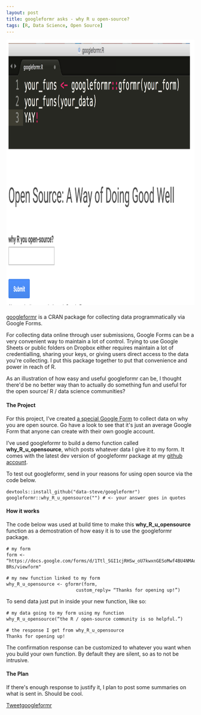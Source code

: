 ```yaml
---
layout: post
title: googleformr asks - why R u open-source?
tags: [R, Data Science, Open Source]
---
```



<div  style="max-width: 1020px; max-height: 707px; padding-bottom: 1.8%;">



<img src="/images/google_form_survey.png"   width="1020" height="707">

</div>

[googleformr](https://cran.r-project.org/web/packages/googleformr/index.html) is a CRAN
package for collecting data programmatically via Google Forms.

For collecting data online through user submissions, Google Forms can be a very convenient way to maintain a lot of control. Trying to use Google Sheets or public folders on Dropbox either requires maintain a lot of credentialling, sharing your keys, or giving users direct access to the data you're collecting.  I put this package together to put that convenience and power in reach of R. 

As an illustration of how easy and useful googleformr can be, I thought there'd be no better way than to actually do something fun and useful for the open source/ R / data science communities? 

#### The Project 

For this project, I’ve created [a special Google
Form](https://docs.google.com/forms/d/1Ttl_SGI1cjRHSw_oU7kwxnGESoMwf4BU4NMAqPA-BRs/viewform)
to collect data on why you are open source. Go have a look to see that it's just an average Google Form that anyone can create with their own google account.

I’ve used googleformr to build a demo function
called **why\_R\_u\_opensource**, which posts whatever data I give it to
my form. It comes with the latest dev version of googleformr package at my [github account](https://github.com/data-steve/googleformr).

To test out googleformr, send in your reasons for using open source via the code below.

```
devtools::install_github("data-steve/googleformr")
googleformr::why_R_u_opensource("") # <- your answer goes in quotes
```

#### How it works 

The code below was used at build time to make this
**why\_R\_u\_opensource** function as a demostration of how easy it is to
use the googleformr package.

``` 
# my form
form <- “https://docs.google.com/forms/d/1Ttl_SGI1cjRHSw_oU7kwxnGESoMwf4BU4NMAqPA-BRs/viewform"
```

``` 
# my new function linked to my form
why_R_u_opensource <- gformr(form,
                          custom_reply= “Thanks for opening up!”)
```

To send data just put in inside your new function, like so:

``` 
# my data going to my form using my function
why_R_u_opensource(“the R / open-source community is so helpful.”)
```

``` 
# the response I get from why_R_u_opensource
Thanks for opening up!
```

The confirmation response can be customized to whatever you want when
you build your own function. By default they are silent, so as to not be intrusive.

#### The Plan 

If there's enough response to justify it, I plan to post some summaries on what is sent in. Should be cool.


<script>!function(d,s,id){var js,fjs=d.getElementsByTagName(s)[0],p=/^http:/.test(d.location)?'http':'https';if(!d.getElementById(id)){js=d.createElement(s);js.id=id;js.src=p+'://platform.twitter.com/widgets.js';fjs.parentNode.insertBefore(js,fjs);}}(document, 'script', 'twitter-wjs');</script> <a href="https://twitter.com/share" class="twitter-share-button" data-via="data_steve" data-size="large" data-hashtags="rstats,datascience" data-dnt="true">Tweet</a><a class="github-button" href="https://github.com/data-steve/googleformr" data-icon="octicon-star" data-style="mega" aria-label="Star data-steve/googleformr on GitHub">googleformr</a> 
<script async defer id="github-bjs" src="https://buttons.github.io/buttons.js"></script>